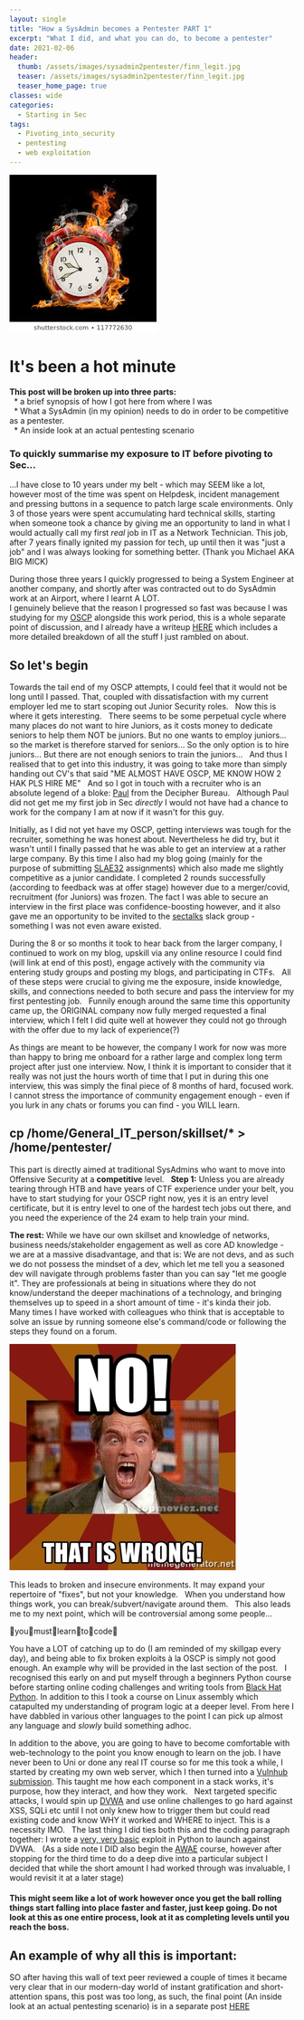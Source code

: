 ```yaml
---
layout: single
title: "How a SysAdmin becomes a Pentester PART 1"
excerpt: "What I did, and what you can do, to become a pentester"
date: 2021-02-06
header:
  thumb: /assets/images/sysadmin2pentester/finn_legit.jpg
  teaser: /assets/images/sysadmin2pentester/finn_legit.jpg
  teaser_home_page: true
classes: wide
categories:
  - Starting in Sec
tags:
  - Pivoting_into_security
  - pentesting
  - web exploitation
---
```



![Hot minute](/assets/images/sysadmin2pentester/alarm-flame-260nw-117772630.jpg)

# It's been a hot minute

__This post will be broken up into three parts:__  
  * a brief synopsis of how I got here from where I was  
  * What a SysAdmin (in my opinion) needs to do in order to be competitive as a pentester.  
  * An inside look at an actual pentesting scenario  


### To quickly summarise my exposure to IT before pivoting to Sec...
...I have close to 10 years under my belt - which may SEEM like a lot, however most of the time was spent on Helpdesk, incident management and pressing buttons in a sequence to patch large scale environments. Only 3 of those years were spent accumulating hard technical skills, starting when someone took a chance by giving me an opportunity to land in what I would actually call my first _real_ job in IT as a Network Technician. This job, after 7 years finally ignited my passion for tech, up until then it was "just a job" and I was always looking for something better. (Thank you Michael AKA BIG MICK)  

During those three years I quickly progressed to being a System Engineer at another company, and shortly after was contracted out to do SysAdmin work at an Airport, where I learnt A LOT.  
I genuinely believe that the reason I progressed so fast was because I was studying for my [OSCP](https://www.offensive-security.com/pwk-oscp/) alongside this work period, this is a whole separate point of discussion, and I already have a writeup [HERE](https://kymb0.github.io/zero-2-OSCP/) which includes a more detailed breakdown of all the stuff I just rambled on about.  

## So let's begin

Towards the tail end of my OSCP attempts, I could feel that it would not be long until I passed. That, coupled with dissatisfaction with my current employer led me to start scoping out Junior Security roles.  
Now this is where it gets interesting.  
There seems to be some perpetual cycle where many places do not want to hire Juniors, as it costs money to dedicate seniors to help them NOT be juniors.
But no one wants to employ juniors... so the market is therefore starved for seniors... So the only option is to hire juniors... But there are not enough seniors to train the juniors...  
And thus I realised that to get into this industry, it was going to take more than simply handing out CV's that said "ME ALMOST HAVE OSCP, ME KNOW HOW 2 HAK PLS HIRE ME"  
And so I got in touch with a recruiter who is an absolute legend of a bloke: [Paul](https://www.linkedin.com/in/pauljenkins-infosec/) from the Decipher Bureau.  
Although Paul did not get me my first job in Sec _directly_ I would not have had a chance to work for the company I am at now if it wasn't for this guy.  

Initially, as I did not yet have my OSCP, getting interviews was tough for the recruiter, something he was honest about. Nevertheless he did try, but it wasn't until I finally passed that he was able to get an interview at a rather large company. By this time I also had my blog going (mainly for the purpose of submitting [SLAE32](https://www.pentesteracademy.com/course?id=3) assignments) which also made me slightly competitive as a junior candidate. I completed 2 rounds successfully (according to feedback was at offer stage) however due to a merger/covid, recruitment (for Juniors) was frozen. The fact I was able to secure an interview in the first place was confidence-boosting however, and it also gave me an opportunity to be invited to the [sectalks](https://www.sectalks.org/) slack group - something I was not even aware existed.  

During the 8 or so months it took to hear back from the larger company, I continued to work on my blog, upskill via any online resource I could find (will link at end of this post), engage actively with the community via entering study groups and posting my blogs, and participating in CTFs.  
All of these steps were crucial to giving me the exposure, inside knowledge, skills, and connections needed to both secure and pass the interview for my first pentesting job.  
Funnily enough around the same time this opportunity came up, the ORIGINAL company now fully merged requested a final interview, which I felt I did quite well at however they could not go through with the offer due to my lack of experience(?)  

As things are meant to be however, the company I work for now was more than happy to bring me onboard for a rather large and complex long term project after just one interview. Now, I think it is important to consider that it really was not just the hours worth of time that I put in during this one interview, this was simply the final piece of 8 months of hard, focused work. I cannot stress the importance of community engagement enough - even if you lurk in any chats or forums you can find - you WILL learn.  

## cp /home/General_IT_person/skillset/* > /home/pentester/

This part is directly aimed at traditional SysAdmins who want to move into Offensive Security at a __competitive__ level.  
__Step 1:__ Unless you are already tearing through HTB and have years of CTF experience under your belt, you have to start studying for your OSCP right now, yes it is an entry level certificate, but it is entry level to one of the hardest tech jobs out there, and you need the experience of the 24 exam to help train your mind.  

__The rest:__ While we have our own skillset and knowledge of networks, business needs/stakeholder engagement as well as core AD knowledge - we are at a massive disadvantage, and that is: We are not devs, and as such we do not possess the mindset of a dev, which let me tell you a seasoned dev will navigate through problems faster than you can say "let me google it". They are professionals at being in situations where they do not know/understand the deeper machinations of a technology, and bringing themselves up to speed in a short amount of time - it's kinda their job.  
Many times I have worked with colleagues who think that is acceptable to solve an issue by running someone else's command/code or following the steps they found on a forum.  

![WRONG](/assets/images/sysadmin2pentester/no-that-is-wrong.jpg)

This leads to broken and insecure environments. It may expand your repertoire of "fixes", but not your knowledge.  
When you understand how things work, you can break/subvert/navigate around them.  
This also leads me to my next point, which will be controversial among some people...  

:clap:you:clap:must:clap:learn:clap:to:clap:code:clap:  

You have a LOT of catching up to do (I am reminded of my skillgap every day), and being able to fix broken exploits à la OSCP is simply not good enough. An example why will be provided in the last section of the post.  
I recognised this early on and put myself through a beginners Python course before starting online coding challenges and writing tools from [Black Hat Python](https://nostarch.com/blackhatpython). In addition to this I took a course on Linux assembly which catapulted my understanding of program logic at a deeper level. From here I have dabbled in various other languages to the point I can pick up almost any language and _slowly_ build something adhoc.  

In addition to the above, you are going to have to become comfortable with web-technology to the point you know enough to learn on the job. I have never been to Uni or done any real IT course so for me this took a while, I started by creating my own web server, which I then turned into a [Vulnhub submission](https://www.vulnhub.com/entry/stripes-1,468/). This taught me how each component in a stack works, it's purpose, how they interact, and how they work.  
Next targeted specific attacks, I would spin up [DVWA](https://github.com/digininja/DVWA) and use online challenges to go hard against XSS, SQLi etc until I not only knew how to trigger them but could read existing code and know WHY it worked and WHERE to inject. This is a necessity IMO.  
The last thing I did ties both this and the coding paragraph together: I wrote a [very, very basic](https://github.com/kymb0/General_code_repo/blob/master/Code_templates/bypass_csrf_into_sqli.py) exploit in Python to launch against DVWA.  
(As a side note I DID also begin the [AWAE](https://www.offensive-security.com/awae-oswe/) course, however after stopping for the third time to do a deep dive into a particular subject I decided that while the short amount I had worked through was invaluable, I would revisit it at a later stage)

#### This might seem like a lot of work however once you get the ball rolling things start falling into place faster and faster, just keep going. Do not look at this as one entire process, look at it as completing levels until you reach the boss.

## An example of why all this is important:

SO after having this wall of text peer reviewed a couple of times it became very clear that in our modern-day world of instant gratification and short-attention spans, this post was too long, as such, the final point (An inside look at an actual pentesting scenario) is in a separate post [HERE](https://kymb0.github.io/how2_b_a_pentester_part2/)
